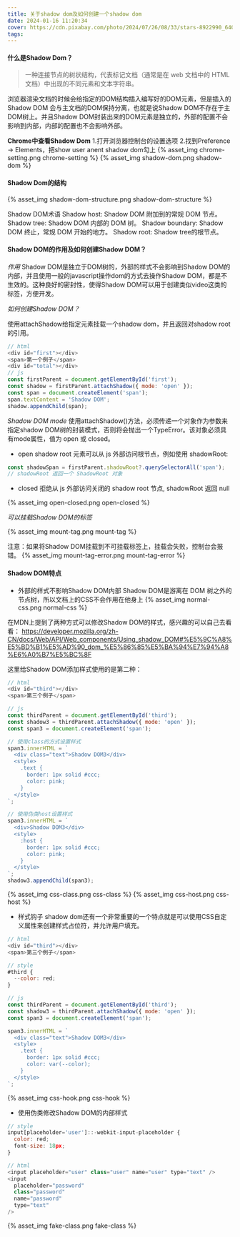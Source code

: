 ```yaml
---
title: 关于shadow dom及如何创建一个shadow dom
date: 2024-01-16 11:20:34
cover: https://cdn.pixabay.com/photo/2024/07/26/08/33/stars-8922990_640.jpg
tags:
---
```


#### 什么是Shadow Dom？

> 一种连接节点的树状结构，代表标记文档（通常是在 web 文档中的 HTML 文档）中出现的不同元素和文本字符串。

浏览器渲染文档的时候会给指定的DOM结构插入编写好的DOM元素，但是插入的Shadow DOM 会与主文档的DOM保持分离，也就是说Shadow DOM不存在于主DOM树上。并且Shadow DOM封装出来的DOM元素是独立的，外部的配置不会影响到内部，内部的配置也不会影响外部。

**Chrome中查看Shadow Dom**
1.打开浏览器控制台的设置选项
2.找到Preference -> Elements，把show user anent shadow dom勾上
{% asset_img chrome-setting.png chrome-setting %}
{% asset_img shadow-dom.png shadow-dom %}

#### Shadow Dom的结构
{% asset_img shadow-dom-structure.png shadow-dom-structure %}

Shadow DOM术语
Shadow host: Shadow DOM 附加到的常规 DOM 节点。
Shadow tree: Shadow DOM 内部的 DOM 树。
Shadow boundary: Shadow DOM 终止，常规 DOM 开始的地方。
Shadow root: Shadow tree的根节点。

#### Shadow DOM的作用及如何创建Shadow DOM？

*作用*
Shadow DOM是独立于DOM树的，外部的样式不会影响到Shadow DOM的内部，并且使用一般的javascript操作dom的方式去操作Shadow DOM，都是不生效的。这种良好的密封性，使得Shadow DOM可以用于创建类似video这类的标签，方便开发。

*如何创建Shadow DOM？*

使用attachShadow给指定元素挂载一个shadow dom，并且返回对shadow root的引用。

```js
// html
<div id="first"></div>
<span>第一个例子</span>
<div id="total"></div>
// js
const firstParent = document.getElementById('first');
const shadow = firstParent.attachShadow({ mode: 'open' });
const span = document.createElement('span');
span.textContent = 'Shadow DOM';
shadow.appendChild(span);
```

*Shadow DOM mode*
使用attachShadow()方法，必须传递一个对象作为参数来指定shadow DOM树的封装模式，否则将会抛出一个TypeError。该对象必须具有mode属性，值为 open 或 closed。
- open
shadow root 元素可以从 js 外部访问根节点，例如使用 shadowRoot:
```js
const shadowSpan = firstParent.shadowRoot?.querySelectorAll('span');
// shadowRoot 返回一个 ShadowRoot 对象
```

- closed
拒绝从 js 外部访问关闭的 shadow root 节点, shadowRoot 返回 null

{% asset_img open-closed.png open-closed %}

*可以挂载Shadow DOM的标签*

{% asset_img mount-tag.png mount-tag %}

注意：如果将Shadow DOM挂载到不可挂载标签上，挂载会失败，控制台会报错。
{% asset_img mount-tag-error.png mount-tag-error %}

#### Shadow DOM特点

- 外部的样式不影响Shadow DOM内部
Shadow DOM是游离在 DOM 树之外的节点树，所以文档上的CSS不会作用在他身上
{% asset_img normal-css.png normal-css %}

在MDN上提到了两种方式可以修改Shadow DOM的样式，感兴趣的可以自己去看看：
https://developer.mozilla.org/zh-CN/docs/Web/API/Web_components/Using_shadow_DOM#%E5%9C%A8%E5%BD%B1%E5%AD%90_dom_%E5%86%85%E5%BA%94%E7%94%A8%E6%A0%B7%E5%BC%8F

这里给Shadow DOM添加样式使用的是第二种：
```js
// html
<div id="third"></div>
<span>第三个例子</span>

// js
const thirdParent = document.getElementById('third');
const shadow3 = thirdParent.attachShadow({ mode: 'open' });
const span3 = document.createElement('span');

// 使用class的方式设置样式
span3.innerHTML = `
  <div class="text">Shadow DOM3</div>
  <style>
    .text {
      border: 1px solid #ccc;
      color: pink;
    }
  </style>
`;

// 使用伪类host设置样式
span3.innerHTML = `
  <div>Shadow DOM3</div>
  <style>
    :host {
      border: 1px solid #ccc;
      color: pink;
    }
  </style>
`;
shadow3.appendChild(span3);
```
{% asset_img css-class.png css-class %}
{% asset_img css-host.png css-host %}

- 样式钩子
shadow dom还有一个非常重要的一个特点就是可以使用CSS自定义属性来创建样式占位符，并允许用户填充。
```js
// html
<div id="third"></div>
<span>第三个例子</span>

// style
#third {
  --color: red;
}

// js
const thirdParent = document.getElementById('third');
const shadow3 = thirdParent.attachShadow({ mode: 'open' });
const span3 = document.createElement('span');

span3.innerHTML = `
  <div class="text">Shadow DOM3</div>
  <style>
    .text {
      border: 1px solid #ccc;
      color: var(--color);
    }
  </style>
`;
```
{% asset_img css-hook.png css-hook %}

- 使用伪类修改Shadow DOM的内部样式
```js
// style
input[placeholder='user']::-webkit-input-placeholder {
  color: red;
  font-size: 18px;
}

// html
<input placeholder="user" class="user" name="user" type="text" />
<input
  placeholder="password"
  class="password"
  name="password"
  type="text"
/>
```

{% asset_img fake-class.png fake-class %}